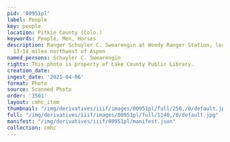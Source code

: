 ```yaml
---
pid: '00951pl'
label: People
key: people
location: Pitkin County (Colo.)
keywords: People, Men, Horses
description: Ranger Schuyler C. Swearengin at Woody Ranger Station, located about
  13-14 miles northwest of Aspen
named_persons: Schuyler C. Swearengin
rights: This photo is property of Lake County Public Library.
creation_date: 
ingest_date: '2021-04-06'
format: Photo
source: Scanned Photo
order: '3501'
layout: cmhc_item
thumbnail: "/img/derivatives/iiif/images/00951pl/full/250,/0/default.jpg"
full: "/img/derivatives/iiif/images/00951pl/full/1140,/0/default.jpg"
manifest: "/img/derivatives/iiif/00951pl/manifest.json"
collection: cmhc
---
```

